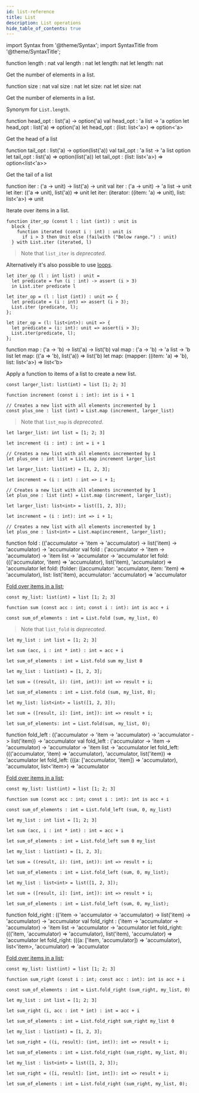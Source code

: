 ```yaml
---
id: list-reference
title: List
description: List operations
hide_table_of_contents: true
---
```


import Syntax from '@theme/Syntax';
import SyntaxTitle from '@theme/SyntaxTitle';

<SyntaxTitle syntax="pascaligo">
function length : nat
</SyntaxTitle>
<SyntaxTitle syntax="cameligo">
val length : nat
</SyntaxTitle>
<SyntaxTitle syntax="reasonligo">
let length: nat
</SyntaxTitle>
<SyntaxTitle syntax="jsligo">
let length: nat
</SyntaxTitle>

Get the number of elements in a list.

<SyntaxTitle syntax="pascaligo">
function size : nat
</SyntaxTitle>
<SyntaxTitle syntax="cameligo">
val size : nat
</SyntaxTitle>
<SyntaxTitle syntax="reasonligo">
let size: nat
</SyntaxTitle>
<SyntaxTitle syntax="jsligo">
let size: nat
</SyntaxTitle>

Get the number of elements in a list.

Synonym for `List.length`.

<SyntaxTitle syntax="pascaligo">
function head_opt : list('a) -> option('a)
</SyntaxTitle>
<SyntaxTitle syntax="cameligo">
val head_opt : 'a list -> 'a option
</SyntaxTitle>
<SyntaxTitle syntax="reasonligo">
let head_opt : list('a) => option('a)
</SyntaxTitle>
<SyntaxTitle syntax="jsligo">
let head_opt : (list: list&lt;'a&gt;) => option&lt;'a&gt;
</SyntaxTitle>

Get the head of a list

<SyntaxTitle syntax="pascaligo">
function tail_opt : list('a) -> option(list('a))
</SyntaxTitle>
<SyntaxTitle syntax="cameligo">
val tail_opt : 'a list -> 'a list option
</SyntaxTitle>
<SyntaxTitle syntax="reasonligo">
let tail_opt : list('a) => option(list('a))
</SyntaxTitle>
<SyntaxTitle syntax="jsligo">
let tail_opt : (list: list&lt;'a&gt;) => option&lt;list&lt;'a&gt;&gt;
</SyntaxTitle>

Get the tail of a list

<SyntaxTitle syntax="pascaligo">
function iter : ('a -> unit) -> list('a) -> unit
</SyntaxTitle>
<SyntaxTitle syntax="cameligo">
val iter : ('a -> unit) -> 'a list -> unit
</SyntaxTitle>
<SyntaxTitle syntax="reasonligo">
let iter: (('a => unit), list('a)) => unit
</SyntaxTitle>
<SyntaxTitle syntax="jsligo">
let iter: (iterator: ((item: 'a) => unit), list: list&lt;'a&gt;) => unit
</SyntaxTitle>

Iterate over items in a list.

<Syntax syntax="pascaligo">

```pascaligo group=lists
function iter_op (const l : list (int)) : unit is
  block {
    function iterated (const i : int) : unit is
      if i > 3 then Unit else (failwith ("Below range.") : unit)
  } with List.iter (iterated, l)
```

> Note that `list_iter` is *deprecated*.

Alternatively it's also possible to use [loops](../language-basics/loops.md).

</Syntax>
<Syntax syntax="cameligo">

```cameligo group=lists
let iter_op (l : int list) : unit =
  let predicate = fun (i : int) -> assert (i > 3)
  in List.iter predicate l
```

</Syntax>
<Syntax syntax="reasonligo">

```reasonligo group=lists
let iter_op = (l : list (int)) : unit => {
  let predicate = (i : int) => assert (i > 3);
  List.iter (predicate, l);
};
```

</Syntax>
<Syntax syntax="jsligo">

```jsligo group=lists
let iter_op = (l: list<int>): unit => {
  let predicate = (i: int): unit => assert(i > 3);
  List.iter(predicate, l);
};
```

</Syntax>


<SyntaxTitle syntax="pascaligo">
function map : ('a -> 'b) -> list('a) -> list('b)
</SyntaxTitle>
<SyntaxTitle syntax="cameligo">
val map : ('a -> 'b) -> 'a list -> 'b list
</SyntaxTitle>
<SyntaxTitle syntax="reasonligo">
let map: (('a => 'b), list('a)) => list('b)
</SyntaxTitle>
<SyntaxTitle syntax="jsligo">
let map: (mapper: ((item: 'a) => 'b), list: list&lt;'a&gt;) => list&lt;'b&gt;
</SyntaxTitle>

Apply a function to items of a list to create a new list.

<Syntax syntax="pascaligo">

```pascaligo group=lists
const larger_list: list(int) = list [1; 2; 3]

function increment (const i : int): int is i + 1

// Creates a new list with all elements incremented by 1
const plus_one : list (int) = List.map (increment, larger_list)
```

> Note that `list_map` is *deprecated*.

</Syntax>
<Syntax syntax="cameligo">

```cameligo group=lists
let larger_list: int list = [1; 2; 3]

let increment (i : int) : int = i + 1

// Creates a new list with all elements incremented by 1
let plus_one : int list = List.map increment larger_list
```

</Syntax>
<Syntax syntax="reasonligo">

```reasonligo group=lists
let larger_list: list(int) = [1, 2, 3];

let increment = (i : int) : int => i + 1;

// Creates a new list with all elements incremented by 1
let plus_one : list (int) = List.map (increment, larger_list);
```

</Syntax>
<Syntax syntax="jsligo">

```jsligo group=lists
let larger_list: list<int> = list([1, 2, 3]);

let increment = (i : int): int => i + 1;

// Creates a new list with all elements incremented by 1
let plus_one : list<int> = List.map(increment, larger_list);
```

</Syntax>

<SyntaxTitle syntax="pascaligo">
function fold : (('accumulator -> 'item -> 'accumulator) -> list('item) -> 'accumulator) -> 'accumulator
</SyntaxTitle>
<SyntaxTitle syntax="cameligo">
val fold : ('accumulator -> 'item -> 'accumulator) -> 'item list -> 'accumulator -> 'accumulator
</SyntaxTitle>
<SyntaxTitle syntax="reasonligo">
let fold: ((('accumulator, 'item) => 'accumulator), list('item), 'accumulator) => 'accumulator
</SyntaxTitle>
<SyntaxTitle syntax="jsligo">
let fold: (folder: ((accumulator: 'accumulator, item: 'item) => 'accumulator), list: list('item), accumulator: 'accumulator) => 'accumulator
</SyntaxTitle>

[Fold over items in a list](../language-basics/sets-lists-tuples.md#folded-operation-over-lists);

<Syntax syntax="pascaligo">

```pascaligo group=lists
const my_list: list(int) = list [1; 2; 3]

function sum (const acc : int; const i : int): int is acc + i

const sum_of_elements : int = List.fold (sum, my_list, 0)
```

> Note that `list_fold` is *deprecated*.

</Syntax>
<Syntax syntax="cameligo">

```cameligo group=lists
let my_list : int list = [1; 2; 3]

let sum (acc, i : int * int) : int = acc + i

let sum_of_elements : int = List.fold sum my_list 0
```

</Syntax>
<Syntax syntax="reasonligo">

```reasonligo group=lists
let my_list : list(int) = [1, 2, 3];

let sum = ((result, i): (int, int)): int => result + i;

let sum_of_elements : int = List.fold (sum, my_list, 0);
```

</Syntax>
<Syntax syntax="jsligo">

```jsligo group=lists
let my_list: list<int> = list([1, 2, 3]);

let sum = ([result, i]: [int, int]): int => result + i;

let sum_of_elements: int = List.fold(sum, my_list, 0);
```

</Syntax>
<SyntaxTitle syntax="pascaligo">
function fold_left : (('accumulator -> 'item -> 'accumulator) -> 'accumulator -> list('item)) -> 'accumulator
</SyntaxTitle>
<SyntaxTitle syntax="cameligo">
val fold_left : ('accumulator -> 'item -> 'accumulator) -> 'accumulator -> 'item list -> 'accumulator
</SyntaxTitle>
<SyntaxTitle syntax="reasonligo">
let fold_left: ((('accumulator, 'item) => 'accumulator), 'accumulator, list('item)) => 'accumulator
</SyntaxTitle>
<SyntaxTitle syntax="jsligo">
let fold_left: (((a: ['accumulator, 'item]) => 'accumulator), 'accumulator, list<'item>) => 'accumulator
</SyntaxTitle>

[Fold over items in a list](../language-basics/sets-lists-tuples.md#folded-operation-over-lists);

<Syntax syntax="pascaligo">

```pascaligo group=lists
const my_list: list(int) = list [1; 2; 3]

function sum (const acc : int; const i : int): int is acc + i

const sum_of_elements : int = List.fold_left (sum, 0, my_list)
```

</Syntax>
<Syntax syntax="cameligo">

```cameligo group=lists
let my_list : int list = [1; 2; 3]

let sum (acc, i : int * int) : int = acc + i

let sum_of_elements : int = List.fold_left sum 0 my_list
```

</Syntax>
<Syntax syntax="reasonligo">

```reasonligo group=lists
let my_list : list(int) = [1, 2, 3];

let sum = ((result, i): (int, int)): int => result + i;

let sum_of_elements : int = List.fold_left (sum, 0, my_list);
```

</Syntax>
<Syntax syntax="jsligo">

```jsligo group=lists
let my_list : list<int> = list([1, 2, 3]);

let sum = ([result, i]: [int, int]): int => result + i;

let sum_of_elements : int = List.fold_left (sum, 0, my_list);
```

</Syntax>

<SyntaxTitle syntax="pascaligo">
function fold_right : (('item -> 'accumulator -> 'accumulator) -> list('item) -> 'accumulator) -> 'accumulator
</SyntaxTitle>
<SyntaxTitle syntax="cameligo">
val fold_right : ('item -> 'accumulator -> 'accumulator) -> 'item list -> 'accumulator -> 'accumulator
</SyntaxTitle>
<SyntaxTitle syntax="reasonligo">
let fold_right: ((('item, 'accumulator) => 'accumulator), list('item), 'accumulator) => 'accumulator
</SyntaxTitle>
<SyntaxTitle syntax="jsligo">
let fold_right: (((a: ['item, 'accumulator]) => 'accumulator), list<'item>, 'accumulator) => 'accumulator
</SyntaxTitle>

[Fold over items in a list](../language-basics/sets-lists-tuples.md#folded-operation-over-lists);

<Syntax syntax="pascaligo">

```pascaligo group=lists
const my_list: list(int) = list [1; 2; 3]

function sum_right (const i : int; const acc : int): int is acc + i

const sum_of_elements : int = List.fold_right (sum_right, my_list, 0)
```

</Syntax>
<Syntax syntax="cameligo">

```cameligo group=lists
let my_list : int list = [1; 2; 3]

let sum_right (i, acc : int * int) : int = acc + i

let sum_of_elements : int = List.fold_right sum_right my_list 0
```

</Syntax>
<Syntax syntax="reasonligo">

```reasonligo group=lists
let my_list : list(int) = [1, 2, 3];

let sum_right = ((i, result): (int, int)): int => result + i;

let sum_of_elements : int = List.fold_right (sum_right, my_list, 0);
```

</Syntax>
<Syntax syntax="jsligo">

```jsligo group=lists
let my_list : list<int> = list([1, 2, 3]);

let sum_right = ([i, result]: [int, int]): int => result + i;

let sum_of_elements : int = List.fold_right (sum_right, my_list, 0);
```

</Syntax>
